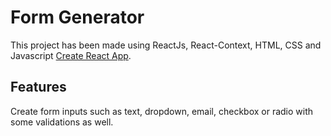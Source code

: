 # Form Generator

This project has been made using ReactJs, React-Context, HTML, CSS and Javascript [Create React App](https://github.com/facebook/create-react-app).

## Features

Create form inputs such as text, dropdown, email, checkbox or radio with some validations as well.
